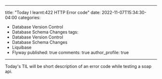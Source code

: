  ---
title: "Today I learnt:422 HTTP Error code"
date: 2022-11-07T15:34:30-04:00
categories:
  - Database Version Control
  - Database Schema Changes
tags:
  - Database Version Control
  - Database Schema Changes
  - Liquibase
  - Flyway
published: true
comments: true
author_profile: true

---

 
Today's TIL will be short description of an error code while testing a soap api.
